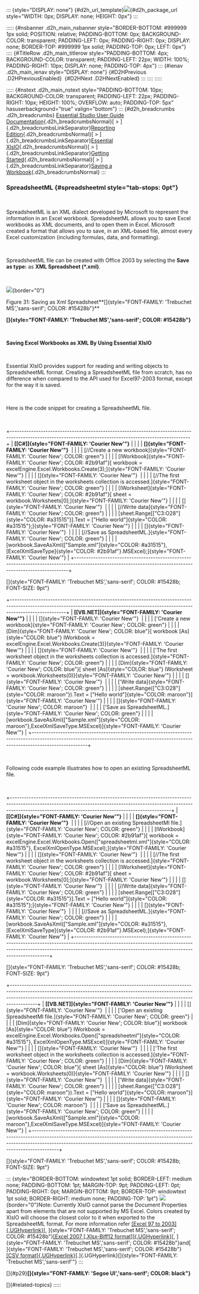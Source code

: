 ::: {style="DISPLAY: none"}
[](ms-xhelp:///?Id=d2h_url_template){#d2h_url_template}![](!package_url!){#d2h_package_url style="WIDTH: 0px; DISPLAY: none; HEIGHT: 0px"}
:::

::::: {#nsbanner .d2h_main_nsbanner style="BORDER-BOTTOM: #999999 1px solid; POSITION: relative; PADDING-BOTTOM: 0px; BACKGROUND-COLOR: transparent; PADDING-LEFT: 0px; PADDING-RIGHT: 0px; DISPLAY: none; BORDER-TOP: #999999 1px solid; PADDING-TOP: 0px; LEFT: 0px"}
:::: {#TitleRow .d2h_main_titlerow style="PADDING-BOTTOM: 4px; BACKGROUND-COLOR: transparent; PADDING-LEFT: 22px; WIDTH: 100%; PADDING-RIGHT: 10px; DISPLAY: none; PADDING-TOP: 4px"}
::: {#ienav .d2h_main_ienav style="DISPLAY: none"}
[](ms-xhelp:///?Id=a73c7636-b4d4-4be4-ab0d-8c962207a3d5){#D2HPrevious .D2HPreviousEnabled}  [](ms-xhelp:///?Id=b5f99653-905f-4aa8-a445-bc230a3d7b92){#D2HNext .D2HNextEnabled}
:::
::::
:::::

::::: {#nstext .d2h_main_nstext style="PADDING-BOTTOM: 10px; BACKGROUND-COLOR: transparent; PADDING-LEFT: 22px; PADDING-RIGHT: 10px; HEIGHT: 100%; OVERFLOW: auto; PADDING-TOP: 5px" hasuserbackground="true" valign="bottom"}
::: {#d2h_breadcrumbs .d2h_breadcrumbs}
[Essential Studio User Guide Documentation](ms-xhelp:///?Id=12457748-09e3-4d74-a240-8e049cedf030){.d2h_breadcrumbsNormal}[ \> ]{.d2h_breadcrumbsLinkSeparator}[Reporting Edition](ms-xhelp:///?Id=027aa5b6-6676-4f93-ad23-c20e8c45792e){.d2h_breadcrumbsNormal}[ \> ]{.d2h_breadcrumbsLinkSeparator}[Essential XlsIO](ms-xhelp:///?Id=b01a1b50-1d7d-40c0-bc83-af67e57c9005){.d2h_breadcrumbsNormal}[ \> ]{.d2h_breadcrumbsLinkSeparator}[Getting Started](ms-xhelp:///?Id=ad99231a-9920-49c5-b9a3-8c0224163396){.d2h_breadcrumbsNormal}[ \> ]{.d2h_breadcrumbsLinkSeparator}[Saving a Workbook](ms-xhelp:///?Id=1b71588e-a2a0-4bc0-924a-e0703e047656){.d2h_breadcrumbsNormal}
:::

### SpreadsheetML {#spreadsheetml style="tab-stops: 0pt"}

 

SpreadsheetML is an XML dialect developed by Microsoft to represent the information in an Excel workbook. SpreadsheetML allows you to save Excel workbooks as XML documents, and to open them in Excel. Microsoft created a format that allows you to save, in an XML-based file, almost every Excel customization (including formulas, data, and formatting).

 

SpreadsheetML file can be created with Office 2003 by selecting the **Save as type:** as **XML Spreadsheet (\*.xml)**.

 

![](ImagesExt/image47_36.jpg){border="0"}

Figure 31: Saving as Xml Spreadsheet**[]{style="FONT-FAMILY: 'Trebuchet MS','sans-serif'; COLOR: #15428b"}**

**[]{style="FONT-FAMILY: 'Trebuchet MS','sans-serif'; COLOR: #15428b"}** 

 

**Saving Excel Workbooks as XML By Using Essential XlsIO**

 

Essential XlsIO provides support for reading and writing objects to SpreadsheetML format. Creating a SpreadsheetML file from scratch, has no difference when compared to the API used for Excel97-2003 format, except for the way it is saved.

 

Here is the code snippet for creating a SpreadsheetML file.

 

+---------------------------------------------------------------------------------------------------------------------------------------------------------+
| **[\[C#\]]{style="FONT-FAMILY: 'Courier New'"}**                                                                                                        |
|                                                                                                                                                         |
| **[]{style="FONT-FAMILY: 'Courier New'"}**                                                                                                              |
|                                                                                                                                                         |
| [//Create a new workbook]{style="FONT-FAMILY: 'Courier New'; COLOR: green"}                                                                             |
|                                                                                                                                                         |
| [IWorkbook]{style="FONT-FAMILY: 'Courier New'; COLOR: #2b91af"}[ workbook = excelEngine.Excel.Workbooks.Create(3);]{style="FONT-FAMILY: 'Courier New'"} |
|                                                                                                                                                         |
| []{style="FONT-FAMILY: 'Courier New'"}                                                                                                                  |
|                                                                                                                                                         |
| [//The first worksheet object in the worksheets collection is accessed.]{style="FONT-FAMILY: 'Courier New'; COLOR: green"}                              |
|                                                                                                                                                         |
| [IWorksheet]{style="FONT-FAMILY: 'Courier New'; COLOR: #2b91af"}[ sheet = workbook.Worksheets\[0\];]{style="FONT-FAMILY: 'Courier New'"}                |
|                                                                                                                                                         |
| []{style="FONT-FAMILY: 'Courier New'"}                                                                                                                  |
|                                                                                                                                                         |
| [//Write data]{style="FONT-FAMILY: 'Courier New'; COLOR: green"}                                                                                        |
|                                                                                                                                                         |
| [sheet.Range\[[\"C3:O28\"]{style="COLOR: #a31515"}\].Text = [\"Hello world\"]{style="COLOR: #a31515"};]{style="FONT-FAMILY: 'Courier New'"}             |
|                                                                                                                                                         |
| []{style="FONT-FAMILY: 'Courier New'"}                                                                                                                  |
|                                                                                                                                                         |
| [//Save as SpreadsheetML.]{style="FONT-FAMILY: 'Courier New'; COLOR: green"}                                                                            |
|                                                                                                                                                         |
| [workbook.SaveAsXml([\"Sample.xml\"]{style="COLOR: #a31515"}, [ExcelXmlSaveType]{style="COLOR: #2b91af"}.MSExcel);]{style="FONT-FAMILY: 'Courier New'"} |
+---------------------------------------------------------------------------------------------------------------------------------------------------------+

[]{style="FONT-FAMILY: 'Trebuchet MS','sans-serif'; COLOR: #15428b; FONT-SIZE: 9pt"} 

+-----------------------------------------------------------------------------------------------------------------------------------------------------------------------------------+
| **[\[VB.NET\]]{style="FONT-FAMILY: 'Courier New'"}**                                                                                                                              |
|                                                                                                                                                                                   |
| []{style="FONT-FAMILY: 'Courier New'"}                                                                                                                                            |
|                                                                                                                                                                                   |
| [\'Create a new workbook]{style="FONT-FAMILY: 'Courier New'; COLOR: green"}                                                                                                       |
|                                                                                                                                                                                   |
| [Dim]{style="FONT-FAMILY: 'Courier New'; COLOR: blue"}[ workbook [As]{style="COLOR: blue"} IWorkbook = excelEngine.Excel.Workbooks.Create(3)]{style="FONT-FAMILY: 'Courier New'"} |
|                                                                                                                                                                                   |
| []{style="FONT-FAMILY: 'Courier New'"}                                                                                                                                            |
|                                                                                                                                                                                   |
| [\'The first worksheet object in the worksheets collection is accessed.]{style="FONT-FAMILY: 'Courier New'; COLOR: green"}                                                        |
|                                                                                                                                                                                   |
| [Dim]{style="FONT-FAMILY: 'Courier New'; COLOR: blue"}[ sheet [As]{style="COLOR: blue"} IWorksheet = workbook.Worksheets(0)]{style="FONT-FAMILY: 'Courier New'"}                  |
|                                                                                                                                                                                   |
| []{style="FONT-FAMILY: 'Courier New'"}                                                                                                                                            |
|                                                                                                                                                                                   |
| [\'Write data]{style="FONT-FAMILY: 'Courier New'; COLOR: green"}                                                                                                                  |
|                                                                                                                                                                                   |
| [sheet.Range([\"C3:O28\"]{style="COLOR: maroon"}).Text = [\"Hello world\"]{style="COLOR: maroon"}]{style="FONT-FAMILY: 'Courier New'"}                                            |
|                                                                                                                                                                                   |
| []{style="FONT-FAMILY: 'Courier New'; COLOR: maroon"}                                                                                                                             |
|                                                                                                                                                                                   |
| [\'Save as SpreadsheetML.]{style="FONT-FAMILY: 'Courier New'; COLOR: green"}                                                                                                      |
|                                                                                                                                                                                   |
| [workbook.SaveAsXml([\"Sample.xml\"]{style="COLOR: maroon"},ExcelXmlSaveType.MSExcel)]{style="FONT-FAMILY: 'Courier New'"}                                                        |
+-----------------------------------------------------------------------------------------------------------------------------------------------------------------------------------+

 

Following code example illustrates how to open an existing SpreadsheetML file.

 

+-------------------------------------------------------------------------------------------------------------------------------------------------------------------------------------------------------------------------------+
| **[\[C#\]]{style="FONT-FAMILY: 'Courier New'"}**                                                                                                                                                                              |
|                                                                                                                                                                                                                               |
| **[]{style="FONT-FAMILY: 'Courier New'"}**                                                                                                                                                                                    |
|                                                                                                                                                                                                                               |
| [//Open an existing SpreadsheetMl file.]{style="FONT-FAMILY: 'Courier New'; COLOR: green"}                                                                                                                                    |
|                                                                                                                                                                                                                               |
| [IWorkbook]{style="FONT-FAMILY: 'Courier New'; COLOR: #2b91af"}[ workbook = excelEngine.Excel.Workbooks.Open([\"spreadsheetml.xml\"]{style="COLOR: #a31515"}, ExcelXmlOpenType.MSExcel);]{style="FONT-FAMILY: 'Courier New'"} |
|                                                                                                                                                                                                                               |
| []{style="FONT-FAMILY: 'Courier New'"}                                                                                                                                                                                        |
|                                                                                                                                                                                                                               |
| [//The first worksheet object in the worksheets collection is accessed.]{style="FONT-FAMILY: 'Courier New'; COLOR: green"}                                                                                                    |
|                                                                                                                                                                                                                               |
| [IWorksheet]{style="FONT-FAMILY: 'Courier New'; COLOR: #2b91af"}[ sheet = workbook.Worksheets\[0\];]{style="FONT-FAMILY: 'Courier New'"}                                                                                      |
|                                                                                                                                                                                                                               |
| []{style="FONT-FAMILY: 'Courier New'"}                                                                                                                                                                                        |
|                                                                                                                                                                                                                               |
| [//Write data]{style="FONT-FAMILY: 'Courier New'; COLOR: green"}                                                                                                                                                              |
|                                                                                                                                                                                                                               |
| [sheet.Range\[[\"C3:O28\"]{style="COLOR: #a31515"}\].Text = [\"Hello world\"]{style="COLOR: #a31515"};]{style="FONT-FAMILY: 'Courier New'"}                                                                                   |
|                                                                                                                                                                                                                               |
| []{style="FONT-FAMILY: 'Courier New'"}                                                                                                                                                                                        |
|                                                                                                                                                                                                                               |
| [//Save as SpreadsheetML.]{style="FONT-FAMILY: 'Courier New'; COLOR: green"}                                                                                                                                                  |
|                                                                                                                                                                                                                               |
| [workbook.SaveAsXml([\"Sample.xml\"]{style="COLOR: #a31515"}, [ExcelXmlSaveType]{style="COLOR: #2b91af"}.MSExcel);]{style="FONT-FAMILY: 'Courier New'"}                                                                       |
+-------------------------------------------------------------------------------------------------------------------------------------------------------------------------------------------------------------------------------+

[]{style="FONT-FAMILY: 'Trebuchet MS','sans-serif'; COLOR: #15428b; FONT-SIZE: 9pt"} 

+-----------------------------------------------------------------------------------------------------------------------------------------------------------------------------------------------------------------------------------------------------+
| **[\[VB.NET\]]{style="FONT-FAMILY: 'Courier New'"}**                                                                                                                                                                                                |
|                                                                                                                                                                                                                                                     |
| []{style="FONT-FAMILY: 'Courier New'"}                                                                                                                                                                                                              |
|                                                                                                                                                                                                                                                     |
| [\'Open an existing SpreadsheetMl file.]{style="FONT-FAMILY: 'Courier New'; COLOR: green"}                                                                                                                                                          |
|                                                                                                                                                                                                                                                     |
| [Dim]{style="FONT-FAMILY: 'Courier New'; COLOR: blue"}[ workbook [As]{style="COLOR: blue"} IWorkbook = excelEngine.Excel.Workbooks.Open([\"spreadsheetml\"]{style="COLOR: #a31515"}, ExcelXmlOpenType.MSExcel)]{style="FONT-FAMILY: 'Courier New'"} |
|                                                                                                                                                                                                                                                     |
| []{style="FONT-FAMILY: 'Courier New'"}                                                                                                                                                                                                              |
|                                                                                                                                                                                                                                                     |
| [\'The first worksheet object in the worksheets collection is accessed.]{style="FONT-FAMILY: 'Courier New'; COLOR: green"}                                                                                                                          |
|                                                                                                                                                                                                                                                     |
| [Dim]{style="FONT-FAMILY: 'Courier New'; COLOR: blue"}[ sheet [As]{style="COLOR: blue"} IWorksheet = workbook.Worksheets(0)]{style="FONT-FAMILY: 'Courier New'"}                                                                                    |
|                                                                                                                                                                                                                                                     |
| []{style="FONT-FAMILY: 'Courier New'"}                                                                                                                                                                                                              |
|                                                                                                                                                                                                                                                     |
| [\'Write data]{style="FONT-FAMILY: 'Courier New'; COLOR: green"}                                                                                                                                                                                    |
|                                                                                                                                                                                                                                                     |
| [sheet.Range([\"C3:O28\"]{style="COLOR: maroon"}).Text = [\"Hello world\"]{style="COLOR: maroon"}]{style="FONT-FAMILY: 'Courier New'"}                                                                                                              |
|                                                                                                                                                                                                                                                     |
| []{style="FONT-FAMILY: 'Courier New'; COLOR: maroon"}                                                                                                                                                                                               |
|                                                                                                                                                                                                                                                     |
| [\'Save as SpreadsheetML.]{style="FONT-FAMILY: 'Courier New'; COLOR: green"}                                                                                                                                                                        |
|                                                                                                                                                                                                                                                     |
| [workbook.SaveAsXml([\"Sample.xml\"]{style="COLOR: maroon"},ExcelXmlSaveType.MSExcel)]{style="FONT-FAMILY: 'Courier New'"}                                                                                                                          |
+-----------------------------------------------------------------------------------------------------------------------------------------------------------------------------------------------------------------------------------------------------+

[]{style="FONT-FAMILY: 'Trebuchet MS','sans-serif'; COLOR: #15428b; FONT-SIZE: 9pt"} 

::: {style="BORDER-BOTTOM: windowtext 1pt solid; BORDER-LEFT: medium none; PADDING-BOTTOM: 1pt; MARGIN-TOP: 9pt; PADDING-LEFT: 0pt; PADDING-RIGHT: 0pt; MARGIN-BOTTOM: 9pt; BORDER-TOP: windowtext 1pt solid; BORDER-RIGHT: medium none; PADDING-TOP: 1pt"}
![](ImagesExt/image47_1.jpg){border="0"}Note: Currently XlsIO cannot parse the Document Properties apart from elements that are not supported by MS Excel. Colors created by XlsIO will choose the closest color to it when exported to the SpreadsheetML format. For more information refer [[Excel 97 to 2003]{.UGHyperlink}](ms-xhelp:///?Id=c987ccb0-3e30-4c83-97d7-cc8c66c07ec4)[, ]{style="FONT-FAMILY: 'Trebuchet MS','sans-serif'; COLOR: #15428b"}[[Excel 2007 \[.Xlsx-Biff12 format\]]{.UGHyperlink}](ms-xhelp:///?Id=5cc1e03c-a07a-4771-9986-eb6c4578ef8f)[, ]{style="FONT-FAMILY: 'Trebuchet MS','sans-serif'; COLOR: #15428b"}and[ ]{style="FONT-FAMILY: 'Trebuchet MS','sans-serif'; COLOR: #15428b"}[[CSV format]{.UGHyperlink}](ms-xhelp:///?Id=b5f99653-905f-4aa8-a445-bc230a3d7b92)[.]{.UGHyperlink}[]{style="FONT-FAMILY: 'Trebuchet MS','sans-serif'"}
:::

[]{#p29}**[]{style="FONT-FAMILY: 'Segoe UI','sans-serif'; COLOR: black"}** 

[]{#related-topics}
:::::
